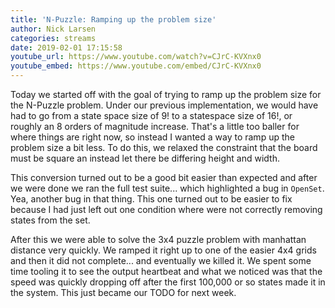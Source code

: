 ```yaml
---
title: 'N-Puzzle: Ramping up the problem size'
author: Nick Larsen
categories: streams
date: 2019-02-01 17:15:58
youtube_url: https://www.youtube.com/watch?v=CJrC-KVXnx0
youtube_embed: https://www.youtube.com/embed/CJrC-KVXnx0
---
```


Today we started off with the goal of trying to ramp up the problem size for the N-Puzzle problem.  Under our previous implementation, we would have had to go from a state space size of 9! to a statespace size of 16!, or roughly an 8 orders of magnitude increase.  That's a little too baller for where things are right now, so instead I wanted a way to ramp up the problem size a bit less.  To do this, we relaxed the constraint that the board must be square an instead let there be differing height and width.

This conversion turned out to be a good bit easier than expected and after we were done we ran the full test suite... which highlighted a bug in `OpenSet`.  Yea, another bug in that thing.  This one turned out to be easier to fix because I had just left out one condition where were not correctly removing states from the set.

After this we were able to solve the 3x4 puzzle problem with manhattan distance very quickly.  We ramped it right up to one of the easier 4x4 grids and then it did not complete... and eventually we killed it.  We spent some time tooling it to see the output heartbeat and what we noticed was that the speed was quickly dropping off after the first 100,000 or so states made it in the system.  This just became our TODO for next week.